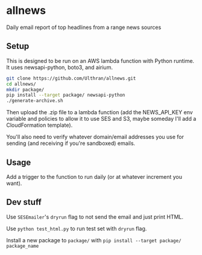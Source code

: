 # allnews
Daily email report of top headlines from a range news sources

## Setup

This is designed to be run on an AWS lambda function with Python runtime. It uses newsapi-python, boto3, and airium.

```bash
git clone https://github.com/Ulthran/allnews.git
cd allnews/
mkdir package/
pip install --target package/ newsapi-python
./generate-archive.sh
```

Then upload the .zip file to a lambda function (add the NEWS_API_KEY env variable and policies to allow it to use SES and S3, maybe someday I'll add a CloudFormation template).

You'll also need to verify whatever domain/email addresses you use for sending (and receiving if you're sandboxed) emails.

## Usage

Add a trigger to the function to run daily (or at whatever increment you want).

## Dev stuff

Use `SESEmailer`'s `dryrun` flag to not send the email and just print HTML.

Use `python test_html.py` to run test set with `dryrun` flag.

Install a new package to `package/` with `pip install --target package/ package_name`